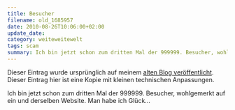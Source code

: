 ```yaml
---
title: Besucher
filename: old_1685957
date: 2010-08-26T10:06:00+02:00
update_date:
category: weiteweitewelt
tags: scam
summary: Ich bin jetzt schon zum dritten Mal der 999999. Besucher, wohlgemerkt auf ein und derselben Website. Man habe ich Glück…
---
```

Dieser Eintrag wurde ursprünglich auf meinem [alten Blog veröffentlicht](https://stu.blogger.de/stories/1685957/). Dieser Eintrag hier ist eine Kopie mit kleinen technischen Anpassungen.

Ich bin jetzt schon zum dritten Mal der 999999. Besucher, wohlgemerkt auf ein und derselben Website. Man habe ich Glück…
